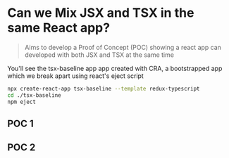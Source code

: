 # Can we Mix JSX and TSX in the same React app?

> Aims to develop a Proof of Concept (POC) showing a react app can developed with both JSX and TSX at the same time

You'll see the tsx-baseline app app created with CRA, a bootstrapped app which we break apart using react's eject script

```bash
npx create-react-app tsx-baseline --template redux-typescript
cd ./tsx-baseline
npm eject
```

## POC 1


## POC 2

